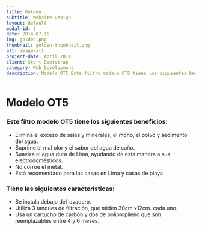 ```yaml
---
title: Golden
subtitle: Website Design
layout: default
modal-id: 3
date: 2014-07-16
img: golden.png
thumbnail: golden-thumbnail.png
alt: image-alt
project-date: April 2014
client: Start Bootstrap
category: Web Development
description: Modelo OT5 Este filtro modelo OT5 tiene los siguientes beneficios Elimina el exceso de sales y minerales, el moho, el polvo y sedimento del agua. Suprime el mal olor y el sabor del agua de caño. Suaviza el agua dura de Lima, ayudando de esta manera a sus electrodomésticos. No corroe el metal. Está recomendado para las casas en Lima y casas de playa Tiene las siguientes características Se instala debajo del lavadero. Utiliza 3 tanques de filtración, que miden 30cm.x12cm. cada uno. Usa un cartucho de carbón y dos de polipropileno que son reemplazables entre 4 y 6 meses.
---
```

# Modelo OT5
### Este filtro modelo **OT5** tiene los siguientes beneficios:
- Elimina el exceso de sales y minerales, el moho, el polvo y sedimento del agua.
- Suprime el mal olor y el sabor del agua de caño.
- Suaviza el agua dura de Lima, ayudando de esta manera a sus electrodomésticos.
- No corroe el metal. 
- Está recomendado para las casas en Lima y casas de playa
### Tiene las siguientes características:
- Se instala debajo del lavadero.
- Utiliza 3 tanques de filtración, que miden 30cm.x12cm. cada uno.
- Usa un cartucho de carbón y dos de polipropileno que son reemplazables entre 4 y 6 meses.
